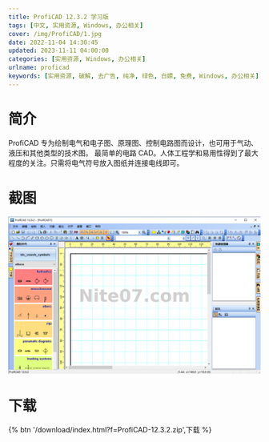 ```yaml
---
title: ProfiCAD 12.3.2 学习版
tags: [中文, 实用资源, Windows, 办公相关]
cover: /img/ProfiCAD/1.jpg
date: 2022-11-04 14:30:45
updated: 2023-11-11 04:00:00
categories: [实用资源, Windows, 办公相关]
urlname: proficad
keywords: [实用资源, 破解, 去广告, 纯净, 绿色, 白嫖, 免费, Windows, 办公相关]
---
```


# 简介

ProfiCAD 专为绘制电气和电子图、原理图、控制电路图而设计，也可用于气动、液压和其他类型的技术图。
最简单的电路 CAD。人体工程学和易用性得到了最大程度的关注。只需将电气符号放入图纸并连接电线即可。

# 截图

![](/img/ProfiCAD/2.png)

# 下载

{% btn '/download/index.html?f=ProfiCAD-12.3.2.zip',下载 %}

